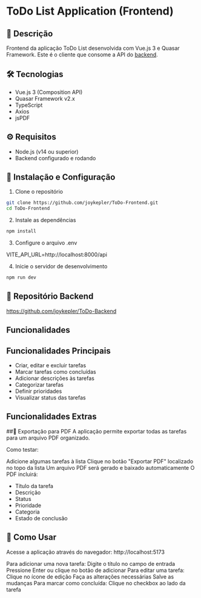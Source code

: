 # ToDo List Application (Frontend)

## 📝 Descrição
Frontend da aplicação ToDo List desenvolvida com Vue.js 3 e Quasar Framework. Este é o cliente que consome a API do [backend](https://github.com/joykepler/ToDo-Backend).

## 🛠️ Tecnologias
- Vue.js 3 (Composition API)
- Quasar Framework v2.x
- TypeScript
- Axios
- jsPDF

## ⚙️ Requisitos
- Node.js (v14 ou superior)
- Backend configurado e rodando

## 🚀 Instalação e Configuração

1. Clone o repositório
```bash
git clone https://github.com/joykepler/ToDo-Frontend.git
cd ToDo-Frontend
```
2. Instale as dependências
```bash
npm install
```

3. Configure o arquivo .env

VITE_API_URL=http://localhost:8000/api

4. Inicie o servidor de desenvolvimento
```bash
npm run dev
```

## 🔗 Repositório Backend
https://github.com/joykepler/ToDo-Backend

## Funcionalidades

## Funcionalidades Principais

- Criar, editar e excluir tarefas
- Marcar tarefas como concluídas
- Adicionar descrições às tarefas
- Categorizar tarefas
- Definir prioridades
- Visualizar status das tarefas

## Funcionalidades Extras
##📄 Exportação para PDF
A aplicação permite exportar todas as tarefas para um arquivo PDF organizado.

Como testar:

Adicione algumas tarefas à lista
Clique no botão "Exportar PDF" localizado no topo da lista
Um arquivo PDF será gerado e baixado automaticamente
O PDF incluirá:

- Título da tarefa
- Descrição
- Status
- Prioridade
- Categoria
- Estado de conclusão

## 🎯 Como Usar
Acesse a aplicação através do navegador: http://localhost:5173

Para adicionar uma nova tarefa:
Digite o título no campo de entrada
Pressione Enter ou clique no botão de adicionar
Para editar uma tarefa:
Clique no ícone de edição
Faça as alterações necessárias
Salve as mudanças
Para marcar como concluída:
Clique no checkbox ao lado da tarefa
